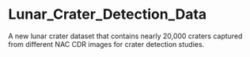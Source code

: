 # Lunar_Crater_Detection_Data
A new lunar crater dataset that contains nearly 20,000 craters captured from different NAC CDR images for crater detection studies.
